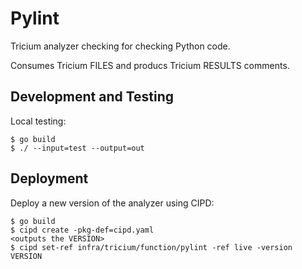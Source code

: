 # Pylint

Tricium analyzer checking for checking Python code.

Consumes Tricium FILES and producs Tricium RESULTS comments.

## Development and Testing

Local testing:

```
$ go build
$ ./ --input=test --output=out
```

## Deployment

Deploy a new version of the analyzer using CIPD:

```
$ go build
$ cipd create -pkg-def=cipd.yaml
<outputs the VERSION>
$ cipd set-ref infra/tricium/function/pylint -ref live -version VERSION
```
